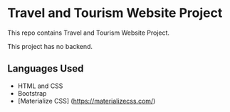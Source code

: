 # Travel and Tourism Website Project
This repo contains Travel and Tourism Website Project.<br/>

This project has no backend. <br/>

## Languages Used <br/>

* HTML and CSS
* Bootstrap
* [Materialize CSS] (https://materializecss.com/)
